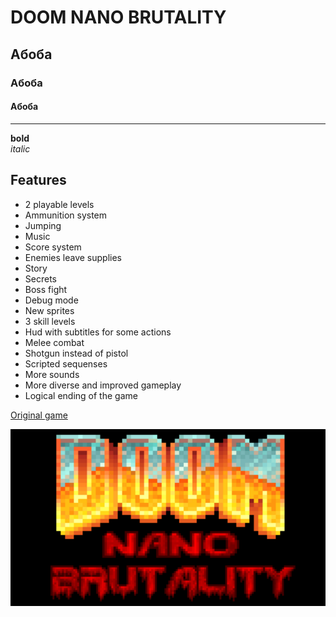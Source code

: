 # DOOM NANO BRUTALITY
## Абоба
### Абоба
#### Абоба
____

**bold** \
*italic*


## Features
* 2 playable levels
* Ammunition system
* Jumping
* Music
* Score system
* Enemies leave supplies
* Story
* Secrets
* Boss fight
* Debug mode
* New sprites
* 3 skill levels
* Hud with subtitles for some actions
* Melee combat
* Shotgun instead of pistol
* Scripted sequenses
* More sounds
* More diverse and improved gameplay
* Logical ending of the game

[Original game](https://github.com/daveruiz/doom-nano)

![logo](/images/pr2.png?raw=true)